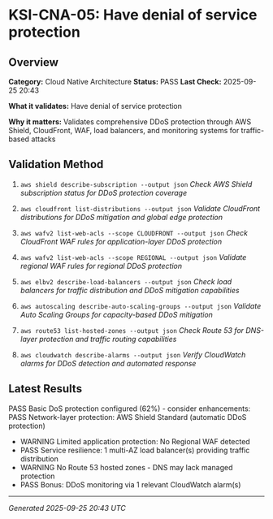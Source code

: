 # KSI-CNA-05: Have denial of service protection

## Overview

**Category:** Cloud Native Architecture
**Status:** PASS
**Last Check:** 2025-09-25 20:43

**What it validates:** Have denial of service protection

**Why it matters:** Validates comprehensive DDoS protection through AWS Shield, CloudFront, WAF, load balancers, and monitoring systems for traffic-based attacks

## Validation Method

1. `aws shield describe-subscription --output json`
   *Check AWS Shield subscription status for DDoS protection coverage*

2. `aws cloudfront list-distributions --output json`
   *Validate CloudFront distributions for DDoS mitigation and global edge protection*

3. `aws wafv2 list-web-acls --scope CLOUDFRONT --output json`
   *Check CloudFront WAF rules for application-layer DDoS protection*

4. `aws wafv2 list-web-acls --scope REGIONAL --output json`
   *Validate regional WAF rules for regional DDoS protection*

5. `aws elbv2 describe-load-balancers --output json`
   *Check load balancers for traffic distribution and DDoS mitigation capabilities*

6. `aws autoscaling describe-auto-scaling-groups --output json`
   *Validate Auto Scaling Groups for capacity-based DDoS mitigation*

7. `aws route53 list-hosted-zones --output json`
   *Check Route 53 for DNS-layer protection and traffic routing capabilities*

8. `aws cloudwatch describe-alarms --output json`
   *Verify CloudWatch alarms for DDoS detection and automated response*

## Latest Results

PASS Basic DoS protection configured (62%) - consider enhancements: PASS Network-layer protection: AWS Shield Standard (automatic DDoS protection)
- WARNING Limited application protection: No Regional WAF detected
- PASS Service resilience: 1 multi-AZ load balancer(s) providing traffic distribution
- WARNING No Route 53 hosted zones - DNS may lack managed protection
- PASS Bonus: DDoS monitoring via 1 relevant CloudWatch alarm(s)

---
*Generated 2025-09-25 20:43 UTC*
